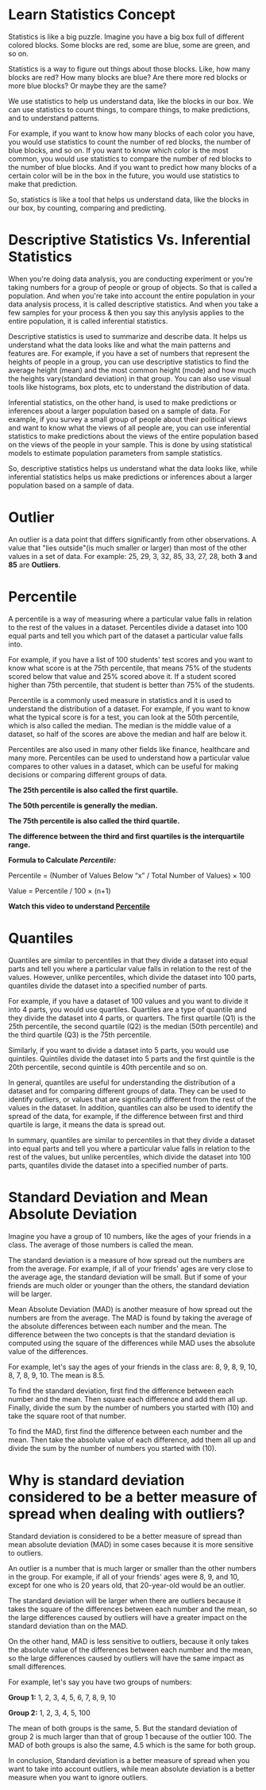# Learn Statistics Concept

Statistics is like a big puzzle. Imagine you have a big box full of different colored blocks. Some blocks are red, some are blue, some are green, and so on.

Statistics is a way to figure out things about those blocks. Like, how many blocks are red? How many blocks are blue? Are there more red blocks or more blue blocks? Or maybe they are the same?

We use statistics to help us understand data, like the blocks in our box. We can use statistics to count things, to compare things, to make predictions, and to understand patterns.

For example, if you want to know how many blocks of each color you have, you would use statistics to count the number of red blocks, the number of blue blocks, and so on. If you want to know which color is the most common, you would use statistics to compare the number of red blocks to the number of blue blocks. And if you want to predict how many blocks of a certain color will be in the box in the future, you would use statistics to make that prediction.

So, statistics is like a tool that helps us understand data, like the blocks in our box, by counting, comparing and predicting.

# Descriptive Statistics Vs. Inferential Statistics

When you're doing data analysis, you are conducting experiment or you're taking numbers for a group of people or group of objects. So that is called a population. And when you're take into account the entire population in your data analysis process, it is called descriptive statistics. And when you take a few samples for your process & then you say this anylysis applies to the entire population, it is called inferential statistics.

Descriptive statistics is used to summarize and describe data. It helps us understand what the data looks like and what the main patterns and features are. For example, if you have a set of numbers that represent the heights of people in a group, you can use descriptive statistics to find the average height (mean) and the most common height (mode) and how much the heights vary(standard deviation) in that group. You can also use visual tools like histograms, box plots, etc to understand the distribution of data.

Inferential statistics, on the other hand, is used to make predictions or inferences about a larger population based on a sample of data. For example, if you survey a small group of people about their political views and want to know what the views of all people are, you can use inferential statistics to make predictions about the views of the entire population based on the views of the people in your sample. This is done by using statistical models to estimate population parameters from sample statistics.

So, descriptive statistics helps us understand what the data looks like, while inferential statistics helps us make predictions or inferences about a larger population based on a sample of data.

# Outlier

An outlier is a data point that differs significantly from other observations. A value that "lies outside"(is much smaller or larger) than most of the other values in a set of data. For example: 25, 29, 3, 32, 85, 33, 27, 28, both **3** and **85** are **Outliers**.

# Percentile

A percentile is a way of measuring where a particular value falls in relation to the rest of the values in a dataset. Percentiles divide a dataset into 100 equal parts and tell you which part of the dataset a particular value falls into.

For example, if you have a list of 100 students' test scores and you want to know what score is at the 75th percentile, that means 75% of the students scored below that value and 25% scored above it. If a student scored higher than 75th percentile, that student is better than 75% of the students.

Percentile is a commonly used measure in statistics and it is used to understand the distribution of a dataset. For example, if you want to know what the typical score is for a test, you can look at the 50th percentile, which is also called the median. The median is the middle value of a dataset, so half of the scores are above the median and half are below it.

Percentiles are also used in many other fields like finance, healthcare and many more. Percentiles can be used to understand how a particular value compares to other values in a dataset, which can be useful for making decisions or comparing different groups of data.

**The 25th percentile is also called the first quartile.**

**The 50th percentile is generally the median.**

**The 75th percentile is also called the third quartile.**

**The difference between the third and first quartiles is the interquartile range.**

**Formula to Calculate _Percentile:_**

Percentile = (Number of Values Below “x” / Total Number of Values) × 100

Value = Percentile / 100 × (n+1)

**Watch this video to understand [Percentile](https://www.youtube.com/watch?v=OES4fdLEHkw)**

# Quantiles

Quantiles are similar to percentiles in that they divide a dataset into equal parts and tell you where a particular value falls in relation to the rest of the values. However, unlike percentiles, which divide the dataset into 100 parts, quantiles divide the dataset into a specified number of parts.

For example, if you have a dataset of 100 values and you want to divide it into 4 parts, you would use quartiles. Quartiles are a type of quantile and they divide the dataset into 4 parts, or quarters. The first quartile (Q1) is the 25th percentile, the second quartile (Q2) is the median (50th percentile) and the third quartile (Q3) is the 75th percentile.

Similarly, if you want to divide a dataset into 5 parts, you would use quintiles. Quintiles divide the dataset into 5 parts and the first quintile is the 20th percentile, second quintile is 40th percentile and so on.

In general, quantiles are useful for understanding the distribution of a dataset and for comparing different groups of data. They can be used to identify outliers, or values that are significantly different from the rest of the values in the dataset. In addition, quantiles can also be used to identify the spread of the data, for example, if the difference between first and third quartile is large, it means the data is spread out.

In summary, quantiles are similar to percentiles in that they divide a dataset into equal parts and tell you where a particular value falls in relation to the rest of the values, but unlike percentiles, which divide the dataset into 100 parts, quantiles divide the dataset into a specified number of parts.

# Standard Deviation and Mean Absolute Deviation

Imagine you have a group of 10 numbers, like the ages of your friends in a class. The average of those numbers is called the mean.

The standard deviation is a measure of how spread out the numbers are from the average. For example, if all of your friends' ages are very close to the average age, the standard deviation will be small. But if some of your friends are much older or younger than the others, the standard deviation will be larger.

Mean Absolute Deviation (MAD) is another measure of how spread out the numbers are from the average. The MAD is found by taking the average of the absolute differences between each number and the mean. The difference between the two concepts is that the standard deviation is computed using the square of the differences while MAD uses the absolute value of the differences.

For example, let's say the ages of your friends in the class are: 8, 9, 8, 9, 10, 8, 7, 8, 9, 10. The mean is 8.5.

To find the standard deviation, first find the difference between each number and the mean. Then square each difference and add them all up. Finally, divide the sum by the number of numbers you started with (10) and take the square root of that number.

To find the MAD, first find the difference between each number and the mean. Then take the absolute value of each difference, add them all up and divide the sum by the number of numbers you started with (10).

# Why is standard deviation considered to be a better measure of spread when dealing with outliers?

Standard deviation is considered to be a better measure of spread than mean absolute deviation (MAD) in some cases because it is more sensitive to outliers.

An outlier is a number that is much larger or smaller than the other numbers in the group. For example, if all of your friends' ages were 8, 9, and 10, except for one who is 20 years old, that 20-year-old would be an outlier.

The standard deviation will be larger when there are outliers because it takes the square of the differences between each number and the mean, so the large differences caused by outliers will have a greater impact on the standard deviation than on the MAD.

On the other hand, MAD is less sensitive to outliers, because it only takes the absolute value of the differences between each number and the mean, so the large differences caused by outliers will have the same impact as small differences.

For example, let's say you have two groups of numbers:

**Group 1:** 1, 2, 3, 4, 5, 6, 7, 8, 9, 10

**Group 2:** 1, 2, 3, 4, 5, 100

The mean of both groups is the same, 5. But the standard deviation of group 2 is much larger than that of group 1 because of the outlier 100. The MAD of both groups is also the same, 4.5 which is the same for both group.

In conclusion, Standard deviation is a better measure of spread when you want to take into account outliers, while mean absolute deviation is a better measure when you want to ignore outliers.
